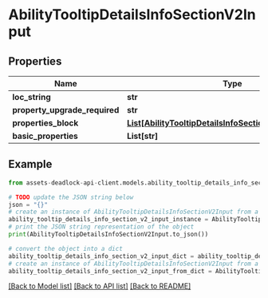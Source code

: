 # AbilityTooltipDetailsInfoSectionV2Input


## Properties

Name | Type | Description | Notes
------------ | ------------- | ------------- | -------------
**loc_string** | **str** |  | [optional] 
**property_upgrade_required** | **str** |  | [optional] 
**properties_block** | [**List[AbilityTooltipDetailsInfoSectionPropertyBlockV2]**](AbilityTooltipDetailsInfoSectionPropertyBlockV2.md) |  | [optional] 
**basic_properties** | **List[str]** |  | [optional] 

## Example

```python
from assets-deadlock-api-client.models.ability_tooltip_details_info_section_v2_input import AbilityTooltipDetailsInfoSectionV2Input

# TODO update the JSON string below
json = "{}"
# create an instance of AbilityTooltipDetailsInfoSectionV2Input from a JSON string
ability_tooltip_details_info_section_v2_input_instance = AbilityTooltipDetailsInfoSectionV2Input.from_json(json)
# print the JSON string representation of the object
print(AbilityTooltipDetailsInfoSectionV2Input.to_json())

# convert the object into a dict
ability_tooltip_details_info_section_v2_input_dict = ability_tooltip_details_info_section_v2_input_instance.to_dict()
# create an instance of AbilityTooltipDetailsInfoSectionV2Input from a dict
ability_tooltip_details_info_section_v2_input_from_dict = AbilityTooltipDetailsInfoSectionV2Input.from_dict(ability_tooltip_details_info_section_v2_input_dict)
```
[[Back to Model list]](../README.md#documentation-for-models) [[Back to API list]](../README.md#documentation-for-api-endpoints) [[Back to README]](../README.md)


